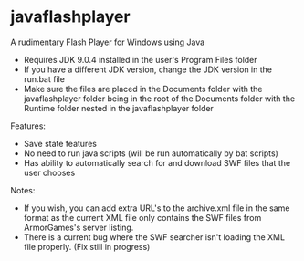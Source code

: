 # javaflashplayer
A rudimentary Flash Player for Windows using Java

- Requires JDK 9.0.4 installed in the user's Program Files folder
- If you have a different JDK version, change the JDK version in the run.bat file
- Make sure the files are placed in the Documents folder with the javaflashplayer folder being in the root of the Documents folder with the Runtime folder nested in the javaflashplayer folder

Features:
- Save state features
- No need to run java scripts (will be run automatically by bat scripts)
- Has ability to automatically search for and download SWF files that the user chooses

Notes:
- If you wish, you can add extra URL's to the archive.xml file in the same format as the current XML file only contains the SWF files from ArmorGames's server listing.
- There is a current bug where the SWF searcher isn't loading the XML file properly. (Fix still in progress)
